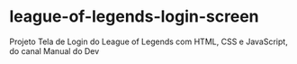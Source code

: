 # league-of-legends-login-screen
Projeto Tela de Login do League of Legends com HTML, CSS e JavaScript, do canal Manual do Dev
